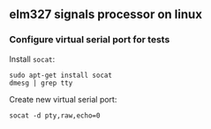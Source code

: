 ## elm327 signals processor on linux  

### Configure virtual serial port for tests  
Install `socat`:  
```
sudo apt-get install socat
dmesg | grep tty
```  
Create new virtual serial port:  
```
socat -d pty,raw,echo=0
```  


